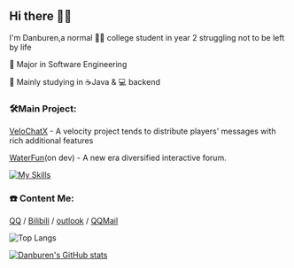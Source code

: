 ## Hi there 👋🏻

I'm Danburen,a normal 🧑‍🎓 college student in year 2 struggling not to be left by life

📖 Major in Software Engineering

🧱 Mainly studying in ☕Java & 💻 backend

### 🛠️Main Project:
[VeloChatX](https://github.com/Danburen/VeloChatX) - A velocity project tends to distribute players' messages with rich additional features

[WaterFun](https://github.com/Danburen/WaterFun/tree/main)(on dev) - A new era diversified interactive forum.

[![My Skills](https://skillicons.dev/icons?i=github,git,gradle,java,spring,windows,redis,mysql,powershell,vue,js,ts,css,html,idea,nuxtjs,nodejs,npm,&perline=10)](https://skillicons.dev)

### ☎️ Content Me:
[QQ](https://qm.qq.com/q/fM0Pou10gE) / 
[Bilibili](https://space.bilibili.com/446337357?spm_id_from=333.1007.0.0) /
[outlook](mailto:hc2964361672@outlook.com) /
[QQMail](mailto:2964361672@qq.com)

![Top Langs](https://github-readme-stats.vercel.app/api/top-langs/?username=Danburen&layout=compact)

[![Danburen's GitHub stats](https://github-readme-stats.vercel.app/api?username=Danburen&show_icons=true)](https://github.com/anuraghazra/github-readme-stats)

